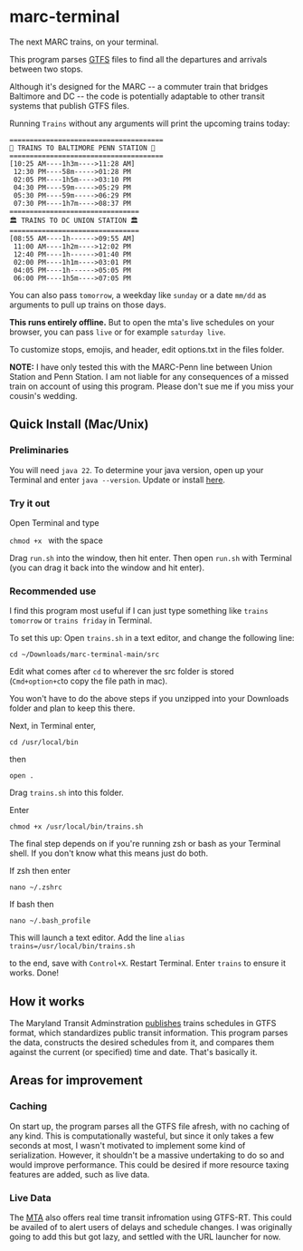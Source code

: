 # marc-terminal
The next MARC trains, on your terminal.

This program parses [GTFS](https://gtfs.org/) files to find all the departures and arrivals between two stops.

Although it's designed for the MARC -- a commuter train that bridges Baltimore and DC -- the code is potentially adaptable to other transit systems that publish GTFS files.

Running `Trains` without any arguments will print the upcoming trains today:
```
======================================
🦀 TRAINS TO BALTIMORE PENN STATION 🦀
======================================
[10:25 AM----1h3m---->11:28 AM]
 12:30 PM----58m----->01:28 PM
 02:05 PM----1h5m---->03:10 PM
 04:30 PM----59m----->05:29 PM
 05:30 PM----59m----->06:29 PM
 07:30 PM----1h7m---->08:37 PM
================================
🏛 TRAINS TO DC UNION STATION 🏛
================================
[08:55 AM----1h------>09:55 AM]
 11:00 AM----1h2m---->12:02 PM
 12:40 PM----1h------>01:40 PM
 02:00 PM----1h1m---->03:01 PM
 04:05 PM----1h------>05:05 PM
 06:00 PM----1h5m---->07:05 PM
```
You can also pass `tomorrow`, a weekday like `sunday` or a date `mm/dd` as arguments to pull up trains on those days.

**This runs entirely offline.** But to open the mta's live schedules on your browser, you can pass `live` or for example `saturday live`.

To customize stops, emojis, and header, edit options.txt in the files folder.

**NOTE:** I have only tested this with the MARC-Penn line between Union Station and Penn Station. I am not liable for any consequences of a missed train on account of using this program. Please don't sue me if you miss your cousin's wedding.

## Quick Install (Mac/Unix)

### Preliminaries

You will need `java 22`. To determine your java version, open up your Terminal and enter `java --version`. Update or install [here](https://www.oracle.com/java/technologies/downloads/).

### Try it out

Open Terminal and type

`chmod +x ` with the space

Drag `run.sh` into the window, then hit enter. Then open `run.sh` with Terminal (you can drag it back into the window and hit enter).

### Recommended use

I find this program most useful if I can just type something like `trains tomorrow` or `trains friday` in Terminal.

To set this up:
Open `trains.sh` in a text editor, and change the following line:

```cd ~/Downloads/marc-terminal-main/src```

Edit what comes after `cd` to wherever the src folder is stored (`Cmd+option+c`to copy the file path in mac).

You won't have to do the above steps if you unzipped into your Downloads folder and plan to keep this there.

Next, in Terminal enter,

`cd /usr/local/bin`

then

`open .`

Drag `trains.sh` into this folder.

Enter

`chmod +x /usr/local/bin/trains.sh`

The final step depends on if you're running zsh or bash as your Terminal shell. If you don't know what this means just do both.

If zsh then enter

`nano ~/.zshrc`

If bash then

`nano ~/.bash_profile`

This will launch a text editor. Add the line 
`alias trains=/usr/local/bin/trains.sh`

to the end, save with `Control+X`. Restart Terminal. Enter `trains` to ensure it works. Done!

## How it works

The Maryland Transit Adminstration [publishes](https://www.mta.maryland.gov/developer-resources) trains schedules in GTFS format, which standardizes public transit information. This program parses the data, constructs the desired schedules from it, and compares them against the current (or specified) time and date. That's basically it.

## Areas for improvement
### Caching
On start up, the program parses all the GTFS file afresh, with no caching of any kind. This is computationally wasteful, but since it only takes a few seconds at most, I wasn't motivated to implement some kind of serialization. However, it shouldn't be a massive undertaking to do so and would improve performance. This could be desired if more resource taxing features are added, such as live data.

### Live Data
The [MTA](https://www.mta.maryland.gov/developer-resources) also offers real time transit infromation using GTFS-RT. This could be availed of to alert users of delays and schedule changes. I was originally going to add this but got lazy, and settled with the URL launcher for now.
